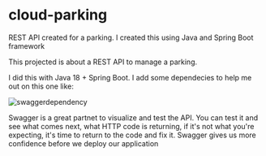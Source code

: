 # cloud-parking
REST API created for a parking. I created this using Java and Spring Boot framework

This projected is about a REST API to manage a parking. 

I did this with Java 18 + Spring Boot.
I add some dependecies to help me out on this one like: 

![swaggerdependency](https://user-images.githubusercontent.com/105367430/184158626-882cb8d3-a6e7-42da-956a-e3d8dafe247d.png)

Swagger is a great partnet to visualize and test the API. You can test it and see what comes next, what HTTP code is returning, if it's not what you're expecting, it's time to return to the code and fix it. Swagger gives us more confidence before we deploy our application



